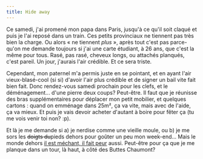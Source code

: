 ```yaml
---
title: Hide away
---
```


Ce samedi, j'ai promené mon papa dans Paris, jusqu'à ce qu'il soit claqué et
puis je l'ai reposé dans un train. Ces petits provinciaux ne tiennent pas très
bien la charge. Ou alors « ne tiennent _plus_ », après tout c'est pas parce-
qu'on me demande toujours si j'ai une carte étudiant, à 26 ans, que c'est la
même pour tous. Rasé, pas rasé, cheveux longs, ou attachés planqués, c'est
pareil. Un jour, j'aurais l'air crédible. Et ce sera triste.

Cependant, mon paternel m'a permis juste en se pointant, et en ayant l'air
vieux-blasé-cool (si si) d'avoir l'air plus crédible et de signer un bail vite
fait bien fait. Donc rendez-vous samedi prochain pour les clefs, et le
déménagement... d'une pierre deux coups? Peut-être. Il faut que je réunisse
des bras supplémentaires pour déplacer mon petit mobilier, et quelques cartons
: quand on emménage dans 25m², ça va vite, mais avec de l'aide, ça va mieux.
Et puis je vais devoir acheter d'autant à boire pour fêter ça (tu me vois
venir toi non? :p).

Et là je me demande si a) je nerdise comme une vieille moule, ou b) je me sors
les <s>doigts du</s>pieds dehors pour goûter un peu mon week-end... Mais le
monde dehors [il est méchant, il fait
peur](http://static.cyprio.net/wtf/media/2009-04-15.gif) aussi. Peut-être
pour ça que je me planque dans un tour, là haut, à côté des Buttes Chaumont?

